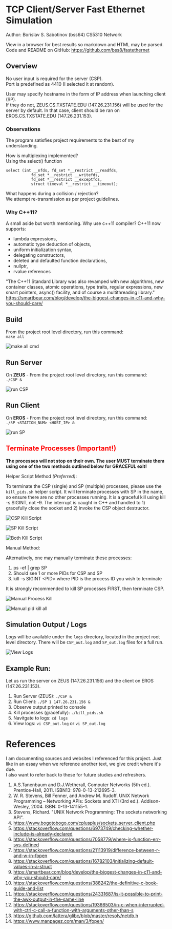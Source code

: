 # TCP Client/Server Fast Ethernet Simulation
Author: Borislav S. Sabotinov (bss64)
CS5310 Network

View in a browser for best results so markdown and HTML may be parsed. 
Code and README on GitHub: https://github.com/bss8/fastethernet 

## Overview 

No user input is required for the server (CSP).     
Port is predefined as 4410 (I selected it at random).

User may specify hostname in the form of IP address when launching client (SP).  
If they do not, ZEUS.CS.TXSTATE.EDU (147.26.231.156) will be used for the server by default. 
In that case, client should be ran on EROS.CS.TXSTATE.EDU (147.26.231.153). 

### Observations

The program satisfies project requirements to the best of my understanding. 


How is multiplexing implemented?    
Using the select() function     
```
select (int __nfds, fd_set *__restrict __readfds,
		   fd_set *__restrict __writefds,
		   fd_set *__restrict __exceptfds,
		   struct timeval *__restrict __timeout);
```

What happens during a collision / rejection?    
We attempt re-transmission as per project guidelines.

### Why C++11?

A small aside but worth mentioning. Why use c++11 compiler?
C++11 now supports: 
- lambda expressions, 
- automatic type deduction of objects, 
- uniform initialization syntax, 
- delegating constructors, 
- deleted and defaulted function declarations, 
- nullptr,  
- rvalue references

"The C++11 Standard Library was also revamped with new algorithms, new container classes, atomic operations, type traits, regular expressions, new smart pointers, async() facility, and of course a multithreading library."
https://smartbear.com/blog/develop/the-biggest-changes-in-c11-and-why-you-should-care/

## Build
From the project root level directory, run this command:    
`make all`

![make all cmd](./resources/images/make_all.jpg "Output of make all cmd")

## Run Server
On **ZEUS** - From the project root level directory, run this command:     
`./CSP &`

![run CSP](./resources/images/csp_start.jpg)

## Run Client
On **EROS** - From the project root level directory, run this command:     
`./SP <STATION_NUM> <HOST_IP> &`

![run SP](./resources/images/sp_start.jpg)

## <span style="color:red">**Terminate Processes (Important!)**</span>

**The processes will not stop on their own. The user MUST terminate them 
using one of the two methods outlined below for GRACEFUL exit!**

Helper Script Method *(Preferred)*: 

To terminate the CSP (single) and SP (multiple) processes, please use the 
`kill_pids.sh` helper script. It will terminate processes with SP in the name, so 
ensure there are no other processes running. It is a graceful kill using kill -s SIGINT, not -9. The interrupt is caught in C++ and handled to 1) gracefully close the socket and 2) invoke the CSP object destructor.

![CSP Kill Script](./resources/images/csp_pid_kill.jpg)

![SP Kill Script](./resources/images/sp_pid_kill.jpg)

![Both Kill Script](./resources/images/csp_sp_pid_kill_all.jpg)

Manual Method: 

Alternatively, one may manually terminate these processes:     
1. ps -ef | grep SP
2. Should see 1 or more PIDs for CSP and SP
3. kill -s SIGINT \<PID> where PID is the process ID you wish to terminate

It is strongly recommended to kill SP processes FIRST, then terminate CSP. 

![Manual Process Kill](./resources/images/manual_pid_kill.jpg)

![Manual pid kill all](./resources/images/manual_pid_kill_all.jpg)

## Simulation Output / Logs

Logs will be available under the `logs` directory, located in the project root level directory. 
There will be `CSP_out.log` and `SP_out.log` files for a full run. 

![View Logs](./resources/images/view_logs.jpg "View Logs")

## Example Run:    
Let us run the server on ZEUS (147.26.231.156) and the client on EROS (147.26.231.153). 
1. Run Server (ZEUS): `./CSP &`
2. Run Client:  `./SP 1 147.26.231.156 &`
3. Observe output printed to console
4. Kill processes (gracefully): `./kill_pids.sh`
5. Navitgate to logs: `cd logs`
6. View logs: `vi CSP_out.log` or `vi SP_out.log`


# References

I am documenting sources and websites I referenced for this project. 
Just like in an essay when we reference another text, we give credit where it's due.  
I also want to refer back to these for future studies and refreshers. 

1.  A.S.Tanenbaum and D.J.Wetherall, Computer Networks (5th ed.). Prentice-Hall, 2011. ISBN13: 978-0-13-212695-3.
2.  W. R. Stevens, Bill Fenner, and Andrew M. Rudoff. UNIX   Network Programming – Networking APIs: Sockets and XTI (3rd ed.). Addison-Wesley, 2004. ISBN: 0-13-141155-1.
3.  Stevens, Richard. "UNIX Network Programming: The sockets networking API".
4.  https://www.bogotobogo.com/cplusplus/sockets_server_client.php
5.  https://stackoverflow.com/questions/6973749/checking-whether-include-is-already-declared
6.  https://stackoverflow.com/questions/7058779/where-is-function-err-sys-defined
7.  https://stackoverflow.com/questions/21113919/difference-between-r-and-w-in-fopen 
8.  https://stackoverflow.com/questions/16782103/initializing-default-values-in-a-struct 
9.  https://smartbear.com/blog/develop/the-biggest-changes-in-c11-and-why-you-should-care/ 
10. https://stackoverflow.com/questions/388242/the-definitive-c-book-guide-and-list 
11. https://stackoverflow.com/questions/24331687/is-it-possible-to-print-the-awk-output-in-the-same-line
12. https://stackoverflow.com/questions/19366503/in-c-when-interrupted-with-ctrl-c-call-a-function-with-arguments-other-than-s
13. https://github.com/lattera/glibc/blob/master/resolv/netdb.h 
14. https://www.manpagez.com/man/3/fopen/ 
